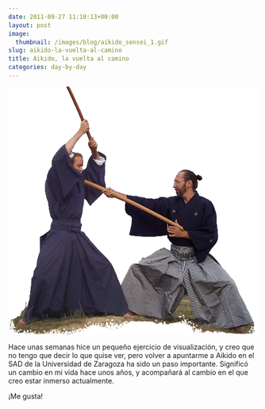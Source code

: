 ```yaml
---
date: 2011-09-27 11:10:13+00:00
layout: post
image:
  thumbnail: /images/blog/aikido_sensei_1.gif
slug: aikido-la-vuelta-al-camino
title: Aikido, la vuelta al camino
categories: day-by-day
---
```


[![](/images/blog/aikido_sensei_1.gif)](/images/blog/aikido_sensei_1.gif)

Hace unas semanas hice un pequeño ejercicio de visualización, y creo que no tengo que decir lo que quise ver, pero volver a apuntarme a Aikido en el SAD de la Universidad de Zaragoza ha sido un paso importante. Significó un cambio en mi vida hace unos años, y acompañará al cambio en el que creo estar inmerso actualmente.

¡Me gusta!




